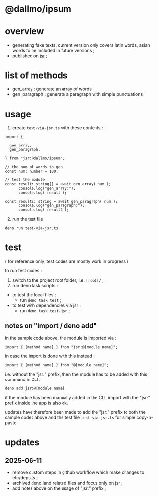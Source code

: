 # @dallmo/ipsum


# overview
- generating fake texts.  current version only covers latin words, asian words to be included in future versions ; 
- published on [jsr][link-2] ; 


# list of methods
- gen_array : generate an array of words
- gen_paragraph : generate a paragraph with simple punctuations


# usage

1. create `test-via-jsr.ts` with these contents :  

```
import { 

  gen_array,
  gen_paragraph,

} from "jsr:@dallmo/ipsum";

// the num of words to gen
const num: number = 100;

// test the module
const result: string[] = await gen_array( num );
      console.log("gen_array:");
      console.log( result );
      
const result2: string = await gen_paragraph( num );
      console.log("gen_paragraph:");
      console.log( result2 );
```

2. run the test file
```
deno run test-via-jsr.ts
```


# test

( for reference only, test codes are mostly work in progress )

to run test codes : 

1. switch to the project root folder, i.e. `[root]/` ;
2. run deno task scripts :
- to test the local files : 
  - run `deno task test` ;
- to test with dependencies via jsr : 
  - run `deno task test-jsr` ; 


## notes on "import / deno add"
in the sample code above, the module is imported via :
```
import { [method name] } from "jsr:@[module name]";
```

in case the import is done with this instead : 
```
import { [method name] } from "@[module name]";
```

i.e. without the "jsr:" prefix, then the module has to be added with this command in CLI :
```
deno add jsr:@[module name]
```

if the module has been manually added in the CLI, import with the "jsr:" prefix inside the app is also ok.

updates have therefore been made to add the "jsr:" prefix to both the sample codes above and the test file `test-via-jsr.ts` for simple copy-n-paste.


[comments]: ----------------------------------
[link-1]: https://deno.land/x/dallmo_ipsum
[link-2]: https://jsr.io/@dallmo/ipsum


# updates
## 2025-06-11
- remove custom steps in github workflow which make changes to etc/deps.ts ;
- archived deno.land related files and focus only on jsr ; 
- add notes above on the usage of "jsr:" prefix ; 
